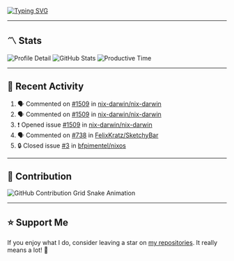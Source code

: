 [![Typing SVG](https://readme-typing-svg.demolab.com?font=&duration=2500&pause=100&center=true&vCenter=true&multiline=true&width=1000&height=60&lines=Hi+There!;Welcome+to+my+Github+profile+%F0%9F%91%8B)](https://git.io/typing-svg)

---

## 〽️ Stats

![Profile Detail](http://github-profile-summary-cards.vercel.app/api/cards/profile-details?username=phucleeuwu&theme=transparent)
![GitHub Stats](http://github-profile-summary-cards.vercel.app/api/cards/stats?username=phucleeuwu&theme=transparent)
![Productive Time](http://github-profile-summary-cards.vercel.app/api/cards/productive-time?username=phucleeuwu&theme=transparent&utcOffset=8)

---

## 📝 Recent Activity

<!--START_SECTION:activity-->
1. 🗣 Commented on [#1509](https://github.com/nix-darwin/nix-darwin/issues/1509#issuecomment-2961508102) in [nix-darwin/nix-darwin](https://github.com/nix-darwin/nix-darwin)
2. 🗣 Commented on [#1509](https://github.com/nix-darwin/nix-darwin/issues/1509#issuecomment-2961462141) in [nix-darwin/nix-darwin](https://github.com/nix-darwin/nix-darwin)
3. ❗ Opened issue [#1509](https://github.com/nix-darwin/nix-darwin/issues/1509) in [nix-darwin/nix-darwin](https://github.com/nix-darwin/nix-darwin)
4. 🗣 Commented on [#738](https://github.com/FelixKratz/SketchyBar/issues/738#issuecomment-2961336343) in [FelixKratz/SketchyBar](https://github.com/FelixKratz/SketchyBar)
5. 🔒 Closed issue [#3](https://github.com/bfpimentel/nixos/issues/3) in [bfpimentel/nixos](https://github.com/bfpimentel/nixos)
<!--END_SECTION:activity-->

<!--START_SECTION:waka-->

<!--END_SECTION:waka-->

---

## 🐍 Contribution

<picture>
  <source media="(prefers-color-scheme: dark)" srcset="https://raw.githubusercontent.com/phucleeuwu/phucleeuwu/output/github-contribution-grid-snake-dark.svg">
  <source media="(prefers-color-scheme: light)" srcset="https://raw.githubusercontent.com/phucleeuwu/phucleeuwu/output/github-contribution-grid-snake.svg">
  <img alt="GitHub Contribution Grid Snake Animation" src="https://raw.githubusercontent.com/phucleeuwu/phucleeuwu/output/github-contribution-grid-snake.svg">
</picture>

---

## ⭐ Support Me

If you enjoy what I do, consider leaving a star on [my repositories](https://github.com/phucleeuwu?tab=repositories&type=source). It really means a lot! 💙
